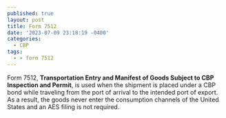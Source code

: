 ```yaml
---
published: true
layout: post
title: Form 7512
date: '2023-07-09 23:18:19 -0400'
categories:
  - CBP
tags:
  - - form 7512
---
```

Form 7512, **Transportation Entry and Manifest of Goods Subject to CBP Inspection and Permit**, is used when the shipment is placed under a CBP bond while traveling from the port of arrival to the intended port of export. As a result, the goods never enter the consumption channels of the United States and an AES filing is not required.